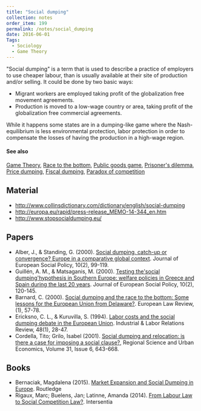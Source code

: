 ```yaml
---
title: "Social dumping"
collection: notes
order_item: 199
permalink: /notes/social_dumping
date: 2016-06-01
Tags:
  - Sociology
  - Game Theory
---
```


"Social dumping" is a term that is used to describe a practice of employers to use cheaper labour, than is usually available at their site of production and/or selling. 
It could be done by two basic ways:
* Migrant workers are employed taking profit of the globalization free movement agreements.
* Production is moved to a low-wage country or area, taking profit of the globalization free commercial agreements.

While it happens some states are in a dumping-like game where the Nash-equilibrium is less environmental protection, labor protection in order to compensate the losses of having the production in a high-wage region.


#### See also
[Game Theory](/notes/game_theory), [Race to the bottom](/notes/race_to_the_bottom), [Public goods game](/notes/public_goods_game), [Prisoner's dilemma](/notes/prisoner's_dilemma), [Price dumping](/notes/price_dumping), [Fiscal dumping](/notes/fiscal_dumping), [Paradox of competition](/notes/paradox_of_competition)


## Material
* http://www.collinsdictionary.com/dictionary/english/social-dumping
* http://europa.eu/rapid/press-release_MEMO-14-344_en.htm
* http://www.stopsocialdumping.eu/


## Papers
* Alber, J., & Standing, G. (2000). [Social dumping, catch-up or convergence? Europe in a comparative global context](). Journal of European Social Policy, 10(2), 99-119.
* Guillén, A. M., & Matsaganis, M. (2000). [Testing the'social dumping'hypothesis in Southern Europe: welfare policies in Greece and Spain during the last 20 years](http://esp.sagepub.com/content/10/2/120.short). Journal of European Social Policy, 10(2), 120-145.
* Barnard, C. (2000). [Social dumping and the race to the bottom: Some lessons for the European Union from Delaware?](). European Law Review, (1), 57-78.
* Ericksno, C. L., & Kuruvilla, S. (1994). [Labor costs and the social dumping debate in the European Union](http://digitalcommons.ilr.cornell.edu/cgi/viewcontent.cgi?article=2065&context=articles). Industrial & Labor Relations Review, 48(1), 28-47.
* Cordella, Tito; Grilo, Isabel (2001). [Social dumping and relocation: is there a case for imposing a social clause?](http://www.sciencedirect.com/science/article/pii/S0166046201000631), Regional Science and Urban Economics, Volume 31, Issue 6, 643-668.


## Books
* Bernaciak, Magdalena (2015). [Market Expansion and Social Dumping in Europe](https://www.goodreads.com/book/show/26407217-market-expansion-and-social-dumping-in-europe). Routledge
* Rigaux, Marc; Buelens, Jan; Latinne, Amanda (2014). [From Labour Law to Social Competition Law?](https://www.goodreads.com/book/show/20978652-from-labour-law-to-social-competition-law). Intersentia


